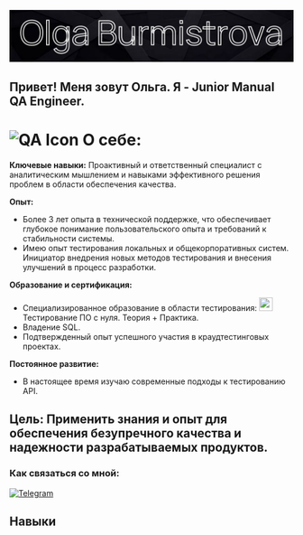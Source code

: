 ![Header](https://github.com/olyygold/olyygold/blob/main/assets/Креатив%20без%20названия.png)

## Привет! Меня зовут Ольга. Я - Junior Manual QA Engineer. 

# <img src="https://img.icons8.com/?size=100&id=spscAZ83Egob&format=png&color=000000" alt="QA Icon" width="24" height="24"> О себе: 
**Ключевые навыки:** Проактивный и ответственный специалист с аналитическим мышлением и навыками эффективного решения проблем в области обеспечения качества.

**Опыт:**

*   Более 3 лет опыта в технической поддержке, что обеспечивает глубокое понимание пользовательского опыта и требований к стабильности системы.
*   Имею опыт тестирования локальных и общекорпоративных систем. Инициатор внедрения новых методов тестирования и внесения улучшений в процесс разработки.

**Образование и сертификация:**

*   Специализированное образование в области тестирования:
            [<img src="https://img.icons8.com/?size=100&id=21161&format=png&color=000000" alt="" width="24" height="24">](https://drive.google.com/file/d/1SIWqKaohYGVAqqZJxUbvBgZdDyxq14DC/view?usp=drive_link) Тестирование ПО с нуля. Теория + Практика.
*   Владение SQL.
*   Подтвержденный опыт успешного участия в краудтестинговых проектах.

**Постоянное развитие:**

*   В настоящее время изучаю современные подходы к тестированию API.

**Цель:** Применить знания и опыт для обеспечения безупречного качества и надежности разрабатываемых продуктов.
---
###  Как связаться со мной: 

[<img src="https://img.icons8.com/?size=100&id=5mIvDYZUWDCF&format=png&color=000000" alt="Telegram" width="40" height="40"> ](https://t.me/olyygold)

## Навыки


[def]: ttps://img.icons8.com/?size=100&id=spscAZ83Egob&format=png&color=000000https://img.icons8.com/?size=100&id=spscAZ83Egob&format=png&color=000000